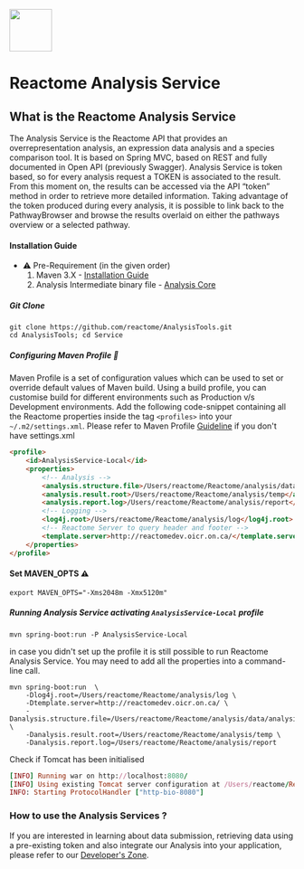 [<img src=https://user-images.githubusercontent.com/6883670/31999264-976dfb86-b98a-11e7-9432-0316345a72ea.png height=75 />](https://reactome.org)

# Reactome Analysis Service

## What is the Reactome Analysis Service

The Analysis Service is the Reactome API that provides an overrepresentation analysis, an expression data analysis and a species comparison tool. It is based on Spring MVC, based on REST and fully documented in Open API (previously Swagger).
Analysis Service is token based, so for every analysis request a TOKEN is associated to the result. From this moment on, the results can be accessed via the API “token” method in order to retrieve more detailed information. Taking advantage of the token produced during every analysis, it is possible to link back to the PathwayBrowser and browse the results overlaid on either the pathways overview or a selected pathway.

#### Installation Guide

* :warning: Pre-Requirement (in the given order)
    1. Maven 3.X - [Installation Guide](http://maven.apache.org/install.html)
    2. Analysis Intermediate binary file - [Analysis Core](https://github.com/reactome/AnalysisTools/tree/master/Core)

##### Git Clone

```console
git clone https://github.com/reactome/AnalysisTools.git
cd AnalysisTools; cd Service
```

##### Configuring Maven Profile :memo:

Maven Profile is a set of configuration values which can be used to set or override default values of Maven build. Using a build profile, you can customise build for different environments such as Production v/s Development environments.
Add the following code-snippet containing all the Reactome properties inside the tag ```<profiles>``` into your ```~/.m2/settings.xml```.
Please refer to Maven Profile [Guideline](http://maven.apache.org/guides/introduction/introduction-to-profiles.html) if you don't have settings.xml


```html
<profile>
    <id>AnalysisService-Local</id>
    <properties>
        <!-- Analysis -->
        <analysis.structure.file>/Users/reactome/Reactome/analysis/data/analysis.bin</analysis.structure.file>
        <analysis.result.root>/Users/reactome/Reactome/analysis/temp</analysis.result.root>
        <analysis.report.log>/Users/reactome/Reactome/analysis/report</analysis.report.log>
        <!-- Logging -->
        <log4j.root>/Users/reactome/Reactome/analysis/log</log4j.root>
        <!-- Reactome Server to query header and footer -->
        <template.server>http://reactomedev.oicr.on.ca/</template.server>
    </properties>
</profile>
```

#### Set MAVEN_OPTS :warning:
```console
export MAVEN_OPTS="-Xms2048m -Xmx5120m"
```

##### Running Analysis Service activating ```AnalysisService-Local``` profile
```console
mvn spring-boot:run -P AnalysisService-Local
```

in case you didn't set up the profile it is still possible to run Reactome Analysis Service. You may need to add all the properties into a command-line call.
```console
mvn spring-boot:run  \
    -Dlog4j.root=/Users/reactome/Reactome/analysis/log \
    -Dtemplate.server=http://reactomedev.oicr.on.ca/ \
    -Danalysis.structure.file=/Users/reactome/Reactome/analysis/data/analysis.bin \
    -Danalysis.result.root=/Users/reactome/Reactome/analysis/temp \
    -Danalysis.report.log=/Users/reactome/Reactome/analysis/report
```

Check if Tomcat has been initialised
```rb
[INFO] Running war on http://localhost:8080/
[INFO] Using existing Tomcat server configuration at /Users/reactome/Reactome/AnalysisTools/Service/target/tomcat
INFO: Starting ProtocolHandler ["http-bio-8080"]
```

### How to use the Analysis Services ?

If you are interested in learning about data submission, retrieving data using a pre-existing token and also integrate our Analysis into your application, please refer to our [Developer's Zone](http://www.reactome.org/pages/documentation/developer-guide/analysis-service/).
